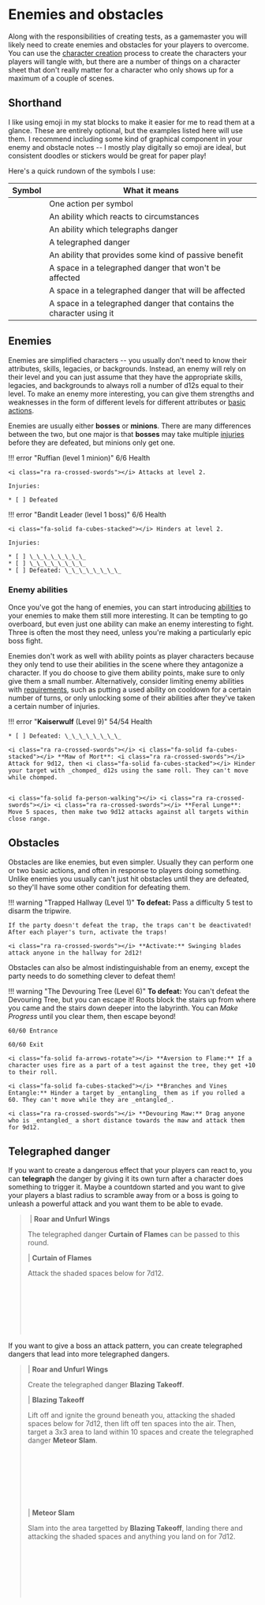 # Enemies and obstacles

Along with the responsibilities of creating tests, as a gamemaster you will likely need to create enemies and obstacles for your players to overcome. You can use the [character creation](../getting_started/creation.md) process to create the characters your players will tangle with, but there are a number of things on a character sheet that don't really matter for a character who only shows up for a maximum of a couple of scenes.

## Shorthand

I like using emoji in my stat blocks to make it easier for me to read them at a glance. These are entirely optional, but the examples listed here will use them. I recommend including some kind of graphical component in your enemy and obstacle notes -- I mostly play digitally so emoji are ideal, but consistent doodles or stickers would be great for paper play!

Here's a quick rundown of the symbols I use:

| Symbol | What it means |
| - | - |
| <i class="fa-solid fa-play"></i> | One action per symbol |
| <i class="fa-solid fa-arrow-rotate-left"></i> | An ability which reacts to circumstances |
| <i class="fa-solid fa-pause"></i> | An ability which telegraphs danger |
| <i class="fa-solid fa-play"></i><i class="fa-solid fa-pause"></i> | A telegraphed danger |
| <i class="fa-solid fa-arrows-rotate"></i> | An ability that provides some kind of passive benefit |
| <i class="fa-regular fa-square-full fa-fw"></i> | A space in a telegraphed danger that won't be affected |
| <span style="color: var(--red);"><i class="fa-solid fa-square-full fa-fw"></i></span> | A space in a telegraphed danger that will be affected |
| <span style="color:var(--yellow);"><i class="fa-solid fa-star fa-fw"></i></span> | A space in a telegraphed danger that contains the character using it |



## Enemies

Enemies are simplified characters -- you usually don't need to know their attributes, skills, legacies, or backgrounds. Instead, an enemy will rely on their level and you can just assume that they have the appropriate skills, legacies, and backgrounds to always roll a number of d12s equal to their level. To make an enemy more interesting, you can give them strengths and weaknesses in the form of different levels for different attributes or [basic actions](../gameplay/basic_actions.md).

Enemies are usually either **bosses** or **minions**. There are many differences between the two, but one major is that **bosses** may take multiple [injuries](../character/health.md#injuries) before they are defeated, but minions only get one.

!!! error "Ruffian (level 1 minion)"
    6/6 Health
    
    <i class="ra ra-crossed-swords"></i> Attacks at level 2.
    
    Injuries:
    
    * [ ] Defeated

!!! error "Bandit Leader (level 1 boss)"
    6/6 Health
    
    <i class="fa-solid fa-cubes-stacked"></i> Hinders at level 2.
    
    Injuries:
    
    * [ ] \_\_\_\_\_\_\_\_
    * [ ] \_\_\_\_\_\_\_\_
    * [ ] Defeated: \_\_\_\_\_\_\_\_

### Enemy abilities

Once you've got the hang of enemies, you can start introducing [abilities](../character/abilities.md) to your enemies to make them still more interesting. It can be tempting to go overboard, but even just one ability can make an enemy interesting to fight. Three is often the most they need, unless you're making a particularly epic boss fight.

Enemies don't work as well with ability points as player characters because they only tend to use their abilities in the scene where they antagonize a character. If you do choose to give them ability points, make sure to only give them a small number. Alternatively, consider limiting enemy abilities with [requirements](../running_the_game/creating_abilities.md#requirements), such as putting a used ability on cooldown for a certain number of turns, or only unlocking some of their abilities after they've taken a certain number of injuries.

!!! error "**Kaiserwulf** (Level 9)"
    54/54 Health 
    
    * [ ] Defeated: \_\_\_\_\_\_\_\_
    
    <i class="ra ra-crossed-swords"></i> <i class="fa-solid fa-cubes-stacked"></i> **Maw of Mort**: <i class="ra ra-crossed-swords"></i> Attack for 9d12, then <i class="fa-solid fa-cubes-stacked"></i> Hinder your target with _chomped_ d12s using the same roll. They can't move while chomped.
    
    
    <i class="fa-solid fa-person-walking"></i> <i class="ra ra-crossed-swords"></i> <i class="ra ra-crossed-swords"></i> **Feral Lunge**: Move 5 spaces, then make two 9d12 attacks against all targets within close range. 

## Obstacles

Obstacles are like enemies, but even simpler. Usually they can perform one or two basic actions, and often in response to players doing something. Unlike enemies you usually can't just hit obstacles until they are defeated, so they'll have some other condition for defeating them.

!!! warning "Trapped Hallway (Level 1)"
    **To defeat:** Pass a difficulty 5 test to disarm the tripwire.
    
    If the party doesn't defeat the trap, the traps can't be deactivated! After each player's turn, activate the traps!
    
    <i class="ra ra-crossed-swords"></i> **Activate:** Swinging blades attack anyone in the hallway for 2d12!

Obstacles can also be almost indistinguishable from an enemy, except the party needs to do something clever to defeat them!

!!! warning "The Devouring Tree (Level 6)"
    **To defeat:** You can't defeat the Devouring Tree, but you can escape it! Roots block the stairs up from where you came and the stairs down deeper into the labyrinth. You can _Make Progress_ until you clear them, then escape beyond!
    
    60/60 Entrance
    
    60/60 Exit
    
    <i class="fa-solid fa-arrows-rotate"></i> **Aversion to Flame:** If a character uses fire as a part of a test against the tree, they get +10 to their roll.
    
    <i class="fa-solid fa-cubes-stacked"></i> **Branches and Vines Entangle:** Hinder a target by _entangling_ them as if you rolled a 60. They can't move while they are _entangled_. 
    
    <i class="ra ra-crossed-swords"></i> **Devouring Maw:** Drag anyone who is _entangled_ a short distance towards the maw and attack them for 9d12.

## Telegraphed danger

If you want to create a dangerous effect that your players can react to, you can **telegraph** the danger by giving it its own turn after a character does something to trigger it. Maybe a countdown started and you want to give your players a blast radius to scramble away from or a boss is going to unleash a powerful attack and you want them to be able to evade.

> <span style="color: var(--branding-color);"><i class="fa-solid fa-play"></i> <i class="fa-solid fa-play"></i> <i class="fa-solid fa-pause "></i> | **Roar and Unfurl Wings**</span>
> 
> The telegraphed danger **Curtain of Flames** can be passed to this round.
> 
> <span style="color: var(--branding-color);"><i class="fa-solid fa-play"></i><i class="fa-solid fa-pause"></i> | **Curtain of Flames**</span>
> 
> Attack the shaded spaces below for 7d12.
> 
> <i class="fa-regular fa-square-full fa-fw"></i><i class="fa-regular fa-square-full fa-fw"></i><i class="fa-regular fa-square-full fa-fw"></i><i class="fa-regular fa-square-full fa-fw"></i><i class="fa-regular fa-square-full fa-fw"></i><i class="fa-regular fa-square-full fa-fw"></i><i class="fa-regular fa-square-full fa-fw"></i><i class="fa-regular fa-square-full fa-fw"></i><i class="fa-regular fa-square-full fa-fw"></i>  
> <i class="fa-regular fa-square-full fa-fw"></i><span style="color: var(--red);"><i class="fa-solid fa-square-full fa-fw"></i><i class="fa-solid fa-square-full fa-fw"></i></span><span style="color: var(--yellow);"><i class="fa-solid fa-star fa-fw"></i><i class="fa-solid fa-star fa-fw"></i><i class="fa-solid fa-star fa-fw"></i></span><span style="color: var(--red);"><i class="fa-solid fa-square-full fa-fw"></i><i class="fa-solid fa-square-full fa-fw"></i></span><i class="fa-regular fa-square-full fa-fw"></i>  
> <i class="fa-regular fa-square-full fa-fw"></i><span style="color: var(--red);"><i class="fa-solid fa-square-full fa-fw"></i><i class="fa-solid fa-square-full fa-fw"></i></span><span style="color: var(--yellow);"><i class="fa-solid fa-star fa-fw"></i><i class="fa-solid fa-star fa-fw"></i><i class="fa-solid fa-star fa-fw"></i></span><span style="color: var(--red);"><i class="fa-solid fa-square-full fa-fw"></i><i class="fa-solid fa-square-full fa-fw"></i></span><i class="fa-regular fa-square-full fa-fw"></i>  
> <i class="fa-regular fa-square-full fa-fw"></i><span style="color: var(--red);"><i class="fa-solid fa-square-full fa-fw"></i><i class="fa-solid fa-square-full fa-fw"></i></span><span style="color: var(--yellow);"><i class="fa-solid fa-star fa-fw"></i><i class="fa-solid fa-star fa-fw"></i><i class="fa-solid fa-star fa-fw"></i></span><span style="color: var(--red);"><i class="fa-solid fa-square-full fa-fw"></i><i class="fa-solid fa-square-full fa-fw"></i></span><i class="fa-regular fa-square-full fa-fw"></i>  
> <i class="fa-regular fa-square-full fa-fw"></i><span style="color: var(--red);"><i class="fa-solid fa-square-full fa-fw"></i><i class="fa-solid fa-square-full fa-fw"></i><i class="fa-solid fa-square-full fa-fw"></i><i class="fa-solid fa-square-full fa-fw"></i><i class="fa-solid fa-square-full fa-fw"></i><i class="fa-solid fa-square-full fa-fw"></i><i class="fa-solid fa-square-full fa-fw"></i></span><i class="fa-regular fa-square-full fa-fw"></i>  
> <i class="fa-regular fa-square-full fa-fw"></i><span style="color: var(--red);"><i class="fa-solid fa-square-full fa-fw"></i><i class="fa-solid fa-square-full fa-fw"></i><i class="fa-solid fa-square-full fa-fw"></i><i class="fa-solid fa-square-full fa-fw"></i><i class="fa-solid fa-square-full fa-fw"></i><i class="fa-solid fa-square-full fa-fw"></i><i class="fa-solid fa-square-full fa-fw"></i></span><i class="fa-regular fa-square-full fa-fw"></i>  
> <i class="fa-regular fa-square-full fa-fw"></i><i class="fa-regular fa-square-full fa-fw"></i><i class="fa-regular fa-square-full fa-fw"></i><i class="fa-regular fa-square-full fa-fw"></i><i class="fa-regular fa-square-full fa-fw"></i><i class="fa-regular fa-square-full fa-fw"></i><i class="fa-regular fa-square-full fa-fw"></i><i class="fa-regular fa-square-full fa-fw"></i><i class="fa-regular fa-square-full fa-fw"></i>  

If you want to give a boss an attack pattern, you can create telegraphed dangers that lead into more telegraphed dangers.

> <span style="color: var(--branding-color);"><i class="fa-solid fa-play"></i> <i class="fa-solid fa-play"></i> <i class="fa-solid fa-play"></i> <i class="fa-solid fa-pause"></i> | **Roar and Unfurl Wings**</span>
> 
> Create the telegraphed danger **Blazing Takeoff**.
> 
> <span style="color: var(--branding-color);"><i class="fa-solid fa-play"></i><i class="fa-solid fa-pause"></i> <i class="fa-solid fa-pause"></i> | **Blazing Takeoff**</span>
> 
> Lift off and ignite the ground beneath you, attacking the shaded spaces below for 7d12, then lift off ten spaces into the air. Then, target a 3x3 area to land within 10 spaces and create the telegraphed danger **Meteor Slam**.
> 
> <i class="fa-regular fa-square-full fa-fw"></i><i class="fa-regular fa-square-full fa-fw"></i><i class="fa-regular fa-square-full fa-fw"></i><i class="fa-regular fa-square-full fa-fw"></i><i class="fa-regular fa-square-full fa-fw"></i><i class="fa-regular fa-square-full fa-fw"></i><i class="fa-regular fa-square-full fa-fw"></i><i class="fa-regular fa-square-full fa-fw"></i><i class="fa-regular fa-square-full fa-fw"></i>  
> <i class="fa-regular fa-square-full fa-fw"></i><span style="color: var(--red);"><i class="fa-solid fa-square-full fa-fw"></i><i class="fa-solid fa-square-full fa-fw"></i></span><span style="color: var(--yellow);"><i class="fa-solid fa-star fa-fw"></i><i class="fa-solid fa-star fa-fw"></i><i class="fa-solid fa-star fa-fw"></i></span><span style="color: var(--red);"><i class="fa-solid fa-square-full fa-fw"></i><i class="fa-solid fa-square-full fa-fw"></i></span><i class="fa-regular fa-square-full fa-fw"></i>  
> <i class="fa-regular fa-square-full fa-fw"></i><span style="color: var(--red);"><i class="fa-solid fa-square-full fa-fw"></i><i class="fa-solid fa-square-full fa-fw"></i></span><span style="color: var(--yellow);"><i class="fa-solid fa-star fa-fw"></i><i class="fa-solid fa-star fa-fw"></i><i class="fa-solid fa-star fa-fw"></i></span><span style="color: var(--red);"><i class="fa-solid fa-square-full fa-fw"></i><i class="fa-solid fa-square-full fa-fw"></i></span><i class="fa-regular fa-square-full fa-fw"></i>  
> <i class="fa-regular fa-square-full fa-fw"></i><span style="color: var(--red);"><i class="fa-solid fa-square-full fa-fw"></i><i class="fa-solid fa-square-full fa-fw"></i></span><span style="color: var(--yellow);"><i class="fa-solid fa-star fa-fw"></i><i class="fa-solid fa-star fa-fw"></i><i class="fa-solid fa-star fa-fw"></i></span><span style="color: var(--red);"><i class="fa-solid fa-square-full fa-fw"></i><i class="fa-solid fa-square-full fa-fw"></i></span><i class="fa-regular fa-square-full fa-fw"></i>  
> <i class="fa-regular fa-square-full fa-fw"></i><span style="color: var(--red);"><i class="fa-solid fa-square-full fa-fw"></i><i class="fa-solid fa-square-full fa-fw"></i><i class="fa-solid fa-square-full fa-fw"></i><i class="fa-solid fa-square-full fa-fw"></i><i class="fa-solid fa-square-full fa-fw"></i><i class="fa-solid fa-square-full fa-fw"></i><i class="fa-solid fa-square-full fa-fw"></i></span><i class="fa-regular fa-square-full fa-fw"></i>  
> <i class="fa-regular fa-square-full fa-fw"></i><span style="color: var(--red);"><i class="fa-solid fa-square-full fa-fw"></i><i class="fa-solid fa-square-full fa-fw"></i><i class="fa-solid fa-square-full fa-fw"></i><i class="fa-solid fa-square-full fa-fw"></i><i class="fa-solid fa-square-full fa-fw"></i><i class="fa-solid fa-square-full fa-fw"></i><i class="fa-solid fa-square-full fa-fw"></i></span><i class="fa-regular fa-square-full fa-fw"></i>  
> <i class="fa-regular fa-square-full fa-fw"></i><i class="fa-regular fa-square-full fa-fw"></i><i class="fa-regular fa-square-full fa-fw"></i><i class="fa-regular fa-square-full fa-fw"></i><i class="fa-regular fa-square-full fa-fw"></i><i class="fa-regular fa-square-full fa-fw"></i><i class="fa-regular fa-square-full fa-fw"></i><i class="fa-regular fa-square-full fa-fw"></i><i class="fa-regular fa-square-full fa-fw"></i>  
>
> <span style="color: var(--branding-color);"><i class="fa-solid fa-play"></i><i class="fa-solid fa-pause"></i> | **Meteor Slam**</span>
> 
> Slam into the area targetted by **Blazing Takeoff**, landing there and attacking the shaded spaces and anything you land on for 7d12.
> 
><i class="fa-regular fa-square-full fa-fw"></i><i class="fa-regular fa-square-full fa-fw"></i><i class="fa-regular fa-square-full fa-fw"></i><i class="fa-regular fa-square-full fa-fw"></i><i class="fa-regular fa-square-full fa-fw"></i><i class="fa-regular fa-square-full fa-fw"></i><i class="fa-regular fa-square-full fa-fw"></i>  
><i class="fa-regular fa-square-full fa-fw"></i><i class="fa-regular fa-square-full fa-fw"></i><span style="color: var(--red);"><i class="fa-solid fa-square-full fa-fw"></i><i class="fa-solid fa-square-full fa-fw"></i><i class="fa-solid fa-square-full fa-fw"></i></span><i class="fa-regular fa-square-full fa-fw"></i><i class="fa-regular fa-square-full fa-fw"></i>  
><i class="fa-regular fa-square-full fa-fw"></i><span style="color: var(--red);"><i class="fa-solid fa-square-full fa-fw"></i></span><span style="color: var(--yellow);"><i class="fa-solid fa-star fa-fw"></i><i class="fa-solid fa-star fa-fw"></i><i class="fa-solid fa-star fa-fw"></i></span><span style="color: var(--red);"><i class="fa-solid fa-square-full fa-fw"></i></span><i class="fa-regular fa-square-full fa-fw"></i>  
><i class="fa-regular fa-square-full fa-fw"></i><span style="color: var(--red);"><i class="fa-solid fa-square-full fa-fw"></i></span><span style="color: var(--yellow);"><i class="fa-solid fa-star fa-fw"></i><i class="fa-solid fa-star fa-fw"></i><i class="fa-solid fa-star fa-fw"></i></span><span style="color: var(--red);"><i class="fa-solid fa-square-full fa-fw"></i></span><i class="fa-regular fa-square-full fa-fw"></i>  
><i class="fa-regular fa-square-full fa-fw"></i><span style="color: var(--red);"><i class="fa-solid fa-square-full fa-fw"></i></span><span style="color: var(--yellow);"><i class="fa-solid fa-star fa-fw"></i><i class="fa-solid fa-star fa-fw"></i><i class="fa-solid fa-star fa-fw"></i></span><span style="color: var(--red);"><i class="fa-solid fa-square-full fa-fw"></i></span><i class="fa-regular fa-square-full fa-fw"></i>  
><i class="fa-regular fa-square-full fa-fw"></i><i class="fa-regular fa-square-full fa-fw"></i><span style="color: var(--red);"><i class="fa-solid fa-square-full fa-fw"></i><i class="fa-solid fa-square-full fa-fw"></i><i class="fa-solid fa-square-full fa-fw"></i></span><i class="fa-regular fa-square-full fa-fw"></i><i class="fa-regular fa-square-full fa-fw"></i>  
><i class="fa-regular fa-square-full fa-fw"></i><i class="fa-regular fa-square-full fa-fw"></i><i class="fa-regular fa-square-full fa-fw"></i><i class="fa-regular fa-square-full fa-fw"></i><i class="fa-regular fa-square-full fa-fw"></i><i class="fa-regular fa-square-full fa-fw"></i><i class="fa-regular fa-square-full fa-fw"></i>
